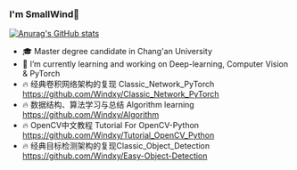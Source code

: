 ### I'm SmallWind👋
[![Anurag's GitHub stats](https://github-readme-stats.vercel.app/api?username=Windxy)](https://github.com/anuraghazra/github-readme-stats)
- 🎓 Master degree candidate in Chang'an University
- 🌱 I’m currently learning and working on Deep-learning, Computer Vision & PyTorch
- :fire: 经典卷积网络架构的复现 Classic_Network_PyTorch <https://github.com/Windxy/Classic_Network_PyTorch>
- :fire: 数据结构、算法学习与总结 Algorithm learning <https://github.com/Windxy/Algorithm>
- :fire: OpenCV中文教程 Tutorial For OpenCV-Python <https://github.com/Windxy/Tutorial_OpenCV_Python>
- :fire: 经典目标检测架构的复现Classic_Object_Detection <https://github.com/Windxy/Easy-Object-Detection>
<!--
**Windxy/Windxy** is a ✨ _special_ ✨ repository because its `README.md` (this file) appears on your GitHub profile.

Here are some ideas to get you started:
### Hi there 👋
- 🔭 I’m currently working on ...
- 🌱 I’m currently learning ...
- 👯 I’m looking to collaborate on ...
- 🤔 I’m looking for help with ...
- 💬 Ask me about ...
- 📫 How to reach me: ...
- 😄 Pronouns: ...
- ⚡ Fun fact: ...
- 📖📦

<img src="https://github-profile-trophy.vercel.app/?username=Windxy&theme=flat&column=7" alt="logo" height="160" align="center" style="margin: auto; margin-bottom: 20px;" />

-->
